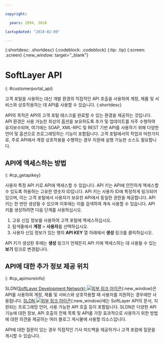 ```yaml
---

copyright:

  years: 1994, 2018

lastupdated: "2018-02-09"

---
```


{:shortdesc: .shortdesc}
{:codeblock: .codeblock}
{:tip: .tip}
{:screen: .screen}
{:new_window: target="_blank"}


# SoftLayer API
{: #customerportal_api}

고객 포털을 사용하는 대신 개발 환경의 직접적인 API 호출을 사용하여 계정, 제품 및 서비스와 상호작용하는 데 API를 사용할 수 있습니다.
{:shortdesc}

API의 목적은 API의 고객 포털 태스크를 완료할 수 있는 환경을 제공하는 것입니다. API 환경은 사용 가능한 최상의 옵션을 보유하도록 추가 및 업데이트를 자주 수행하여 유지보수되며, 여기에는 SOAP, XML-RPC 및 REST 기반 API를 사용하기 위해 다양한 언어 및 옵션으로 프로그래밍하는 기능이 포함됩니다. 고객 포털에서의 작업과 마찬가지로, 주로 API에서 계정 상호작용을 수행하는 경우 지원에 실행 가능한 소스도 필요합니다.

## API에 액세스하는 방법
{: #cp_getapikey}

사용자 특정 API 키로 API에 액세스할 수 있습니다. API 키는 API에 안전하게 액세스할 수 있도록 허용하는 고유한 영숫자 ID입니다. API 키는 사용자 ID에 특정하게 링크되어 있으며, 이는 고객 포털에서 사용자가 보유한 API에서 동일한 권한을 제공합니다. API 키는 한 번만 생성될 수 있으며 이후에는 이를 검색하여 계속 사용할 수 있습니다. API 키를 생성하려면 다음 단계를 사용하십시오. 

1. 고유 신임 정보를 사용하여 고객 포털에 액세스하십시오.
2. 탐색줄에서 **계정** > **사용자**를 선택하십시오.
3. 사용자 신임 정보가 있는 행의 **API KEY** 열 아래에서 **생성** 링크를 클릭하십시오. 

API 키가 생성된 후에는 **생성** 링크가 언제든지 API 키에 액세스하는 데 사용될 수 있는 **보기** 링크로 변경됩니다. 

## API에 대한 추가 정보 제공 위치
{: #cp_apimoreinfo}

SLDN([SoftLayer Development Network) ![외부 링크 아이콘](../icons/launch-glyph.svg)](http://sldn.softlayer.com/){:new_window}은 API를 사용하여 계정, 제품 및 서비스와 상호작용할 때 사용자를 지원하는 경우에만 사용됩니다. [SLDN ![외부 링크 아이콘](../icons/launch-glyph.svg)](http://sldn.softlayer.com/){:new_window}에는 SoftLayer API의 문서, 지원되는 프로그래밍 언어, 사용 가능한 API 호출 등이 포함됩니다. SLDN은 다양한 API 기능에 대한 정보, API 호출의 전체 목록 및 API를 가장 효과적으로 사용하기 위한 방법에 대한 의견을 제공하는 여러 블로그 게시물에 사용할 리소스입니다.


API에 대한 질문이 있는 경우 직접적인 기사 피드백을 제공하거나 고객 포럼에 질문을 게시할 수 있습니다.
